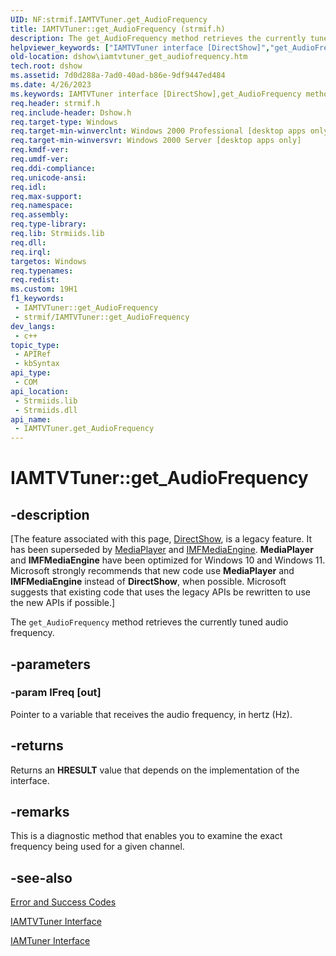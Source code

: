 ```yaml
---
UID: NF:strmif.IAMTVTuner.get_AudioFrequency
title: IAMTVTuner::get_AudioFrequency (strmif.h)
description: The get_AudioFrequency method retrieves the currently tuned audio frequency.
helpviewer_keywords: ["IAMTVTuner interface [DirectShow]","get_AudioFrequency method","IAMTVTuner.get_AudioFrequency","IAMTVTuner::get_AudioFrequency","IAMTVTunerget_AudioFrequency","dshow.iamtvtuner_get_audiofrequency","get_AudioFrequency","get_AudioFrequency method [DirectShow]","get_AudioFrequency method [DirectShow]","IAMTVTuner interface","strmif/IAMTVTuner::get_AudioFrequency"]
old-location: dshow\iamtvtuner_get_audiofrequency.htm
tech.root: dshow
ms.assetid: 7d0d288a-7ad0-40ad-b86e-9df9447ed484
ms.date: 4/26/2023
ms.keywords: IAMTVTuner interface [DirectShow],get_AudioFrequency method, IAMTVTuner.get_AudioFrequency, IAMTVTuner::get_AudioFrequency, IAMTVTunerget_AudioFrequency, dshow.iamtvtuner_get_audiofrequency, get_AudioFrequency, get_AudioFrequency method [DirectShow], get_AudioFrequency method [DirectShow],IAMTVTuner interface, strmif/IAMTVTuner::get_AudioFrequency
req.header: strmif.h
req.include-header: Dshow.h
req.target-type: Windows
req.target-min-winverclnt: Windows 2000 Professional [desktop apps only]
req.target-min-winversvr: Windows 2000 Server [desktop apps only]
req.kmdf-ver: 
req.umdf-ver: 
req.ddi-compliance: 
req.unicode-ansi: 
req.idl: 
req.max-support: 
req.namespace: 
req.assembly: 
req.type-library: 
req.lib: Strmiids.lib
req.dll: 
req.irql: 
targetos: Windows
req.typenames: 
req.redist: 
ms.custom: 19H1
f1_keywords:
 - IAMTVTuner::get_AudioFrequency
 - strmif/IAMTVTuner::get_AudioFrequency
dev_langs:
 - c++
topic_type:
 - APIRef
 - kbSyntax
api_type:
 - COM
api_location:
 - Strmiids.lib
 - Strmiids.dll
api_name:
 - IAMTVTuner.get_AudioFrequency
---
```


# IAMTVTuner::get_AudioFrequency


## -description

\[The feature associated with this page, [DirectShow](/windows/win32/directshow/directshow), is a legacy feature. It has been superseded by [MediaPlayer](/uwp/api/Windows.Media.Playback.MediaPlayer) and [IMFMediaEngine](/windows/win32/api/mfmediaengine/nn-mfmediaengine-imfmediaengine). **MediaPlayer** and **IMFMediaEngine** have been optimized for Windows 10 and Windows 11. Microsoft strongly recommends that new code use **MediaPlayer** and **IMFMediaEngine** instead of **DirectShow**, when possible. Microsoft suggests that existing code that uses the legacy APIs be rewritten to use the new APIs if possible.\]

The <code>get_AudioFrequency</code> method retrieves the currently tuned audio frequency.

## -parameters

### -param lFreq [out]

Pointer to a variable that receives the audio frequency, in hertz (Hz).

## -returns

Returns an <b>HRESULT</b> value that depends on the implementation of the interface.

## -remarks

This is a diagnostic method that enables you to examine the exact frequency being used for a given channel.

## -see-also

<a href="/windows/desktop/DirectShow/error-and-success-codes">Error and Success Codes</a>



<a href="/windows/desktop/api/strmif/nn-strmif-iamtvtuner">IAMTVTuner Interface</a>



<a href="/windows/desktop/api/strmif/nn-strmif-iamtuner">IAMTuner Interface</a>